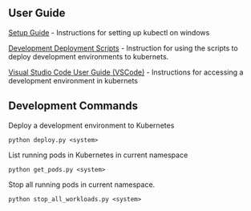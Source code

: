 ## User Guide

[Setup Guide](./docs/SetupGuide.md) - Instructions for setting up kubectl on windows

[Development Deployment Scripts](./docs/DeploymentScript.md) - Instruction for using the scripts to deploy development environments to kubernets.

[Visual Studio Code User Guide (VSCode)](./docs/VSCodeUserGuide.md) - Instructions for accessing a development environment in kubernets


## Development Commands

Deploy a development environment to Kubernetes
```
python deploy.py <system>
```

List running pods in Kubernetes in current namespace
```
python get_pods.py <system>
```

Stop all running pods in current namespace.
```
python stop_all_workloads.py <system>
```
